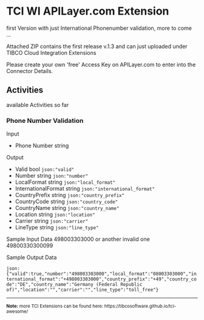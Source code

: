 # TCI WI APILayer.com Extension
first Version with just International Phonenumber validation, more to come ...

Attached ZIP contains the first release v.1.3 and can just uploaded under 
TIBCO Cloud Integration Extensions

Please create your own 'free' Access Key on APILayer.com to enter into the Connector Details.

## Activities
available Activities so far
### Phone Number Validation
Input
- Phone Number string

Output
- Valid               bool   `json:"valid"`
- Number              string `json:"number"`
- LocalFormat         string `json:"local_format"`
- InternationalFormat string `json:"international_format"`
- CountryPrefix       string `json:"country_prefix"`
- CountryCode         string `json:"country_code"`
- CountryName         string `json:"country_name"`
- Location            string `json:"location"`
- Carrier             string `json:"carrier"`
- LineType            string `json:"line_type"`
  
Sample Input Data
498003303000 or another invalid one 49800330300099

Sample Output Data

``json:
{"valid":true,"number":"498003303000","local_format":"08003303000","international_format":"+498003303000","country_prefix":"+49","country_code":"DE","country_name":"Germany (Federal Republic of)","location":"","carrier":"","line_type":"toll_free"}
``

<hr>
<sub><b>Note:</b> more TCI Extensions can be found here: https://tibcosoftware.github.io/tci-awesome/ </sub>
